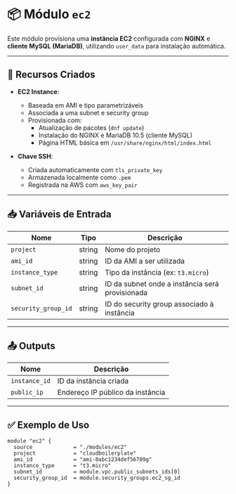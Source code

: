 # 📦 Módulo `ec2`

Este módulo provisiona uma **instância EC2** configurada com **NGINX** e **cliente MySQL (MariaDB)**, utilizando `user_data` para instalação automática.

---

## 🚀 Recursos Criados

- **EC2 Instance**:
  - Baseada em AMI e tipo parametrizáveis
  - Associada a uma subnet e security group
  - Provisionada com:
    - Atualização de pacotes (`dnf update`)
    - Instalação do NGINX e MariaDB 10.5 (cliente MySQL)
    - Página HTML básica em `/usr/share/nginx/html/index.html`

- **Chave SSH**:
  - Criada automaticamente com `tls_private_key`
  - Armazenada localmente como `.pem`
  - Registrada na AWS com `aws_key_pair`

---

## 📥 Variáveis de Entrada

| Nome                | Tipo   | Descrição                                        |
|---------------------|--------|--------------------------------------------------|
| `project`           | string | Nome do projeto                                  |
| `ami_id`            | string | ID da AMI a ser utilizada                        |
| `instance_type`     | string | Tipo da instância (ex: `t3.micro`)               |
| `subnet_id`         | string | ID da subnet onde a instância será provisionada  |
| `security_group_id` | string | ID do security group associado à instância       |

---

## 📤 Outputs

| Nome          | Descrição                        |
|---------------|----------------------------------|
| `instance_id` | ID da instância criada           |
| `public_ip`   | Endereço IP público da instância |

---

## ✅ Exemplo de Uso

```hcl
module "ec2" {
  source             = "./modules/ec2"
  project            = "cloudboilerplate"
  ami_id             = "ami-0abc1234def56789g"
  instance_type      = "t3.micro"
  subnet_id          = module.vpc.public_subnets_ids[0]
  security_group_id  = module.security_groups.ec2_sg_id
}
